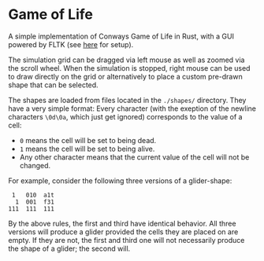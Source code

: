 # Game of Life
A simple implementation of Conways Game of Life in Rust, with a GUI powered by FLTK (see [here](https://fltk-rs.github.io/fltk-book/Setup.html) for setup).

The simulation grid can be dragged via left mouse as well as zoomed via the scroll wheel.
When the simulation is stopped, right mouse can be used to draw directly on the grid or alternatively to place a custom pre-drawn shape that can be selected.

The shapes are loaded from files located in the ```./shapes/``` directory. 
They have a very simple format:
Every character (with the exeption of the newline characters ```\0d\0a```, which just get ignored) corresponds to the value of a cell:
* ```0``` means the cell will be set to being dead.
* ```1``` means the cell will be set to being alive.
* Any other character means that the current value of the cell will not be changed.

For example, consider the following three versions of a glider-shape:
````
 1   010  a1t
  1  001  f31
111  111  111
````
By the above rules, the first and third have identical behavior.
All three versions will produce a glider provided the cells they are placed on are empty. 
If they are not, the first and third one will not necessarily produce the shape of a glider;
the second will.
